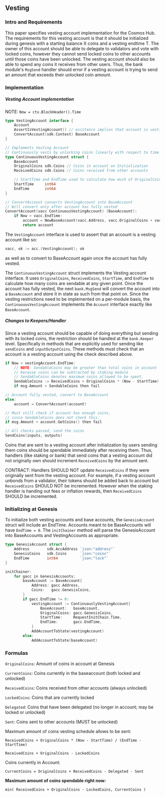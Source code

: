 ## Vesting

### Intro and Requirements

This paper specifies vesting account implementation for the Cosmos Hub. 
The requirements for this vesting account is that it should be initialized during genesis with
a starting balance X coins and a vesting endtime T. The owner of this account should be able to delegate to validators 
and vote with locked coins, however they cannot send locked coins to other accounts until those coins have been unlocked. 
The vesting account should also be able to spend any coins it receives from other users. 
Thus, the bank module's `MsgSend` handler should error if a vesting account is trying to send an amount that exceeds their 
unlocked coin amount.

### Implementation

##### Vesting Account implementation

NOTE:  `Now = ctx.BlockHeader().Time`

```go
type VestingAccount interface {
    Account
    AssertIsVestingAccount() // existence implies that account is vesting.
    ConvertAccount(sdk.Context) BaseAccount
}

// Implements Vesting Account
// Continuously vests by unlocking coins linearly with respect to time
type ContinuousVestingAccount struct {
    BaseAccount
    OriginalCoins sdk.Coins // Coins in account on Initialization
    ReceivedCoins sdk.Coins // Coins received from other accounts

    // StartTime and EndTime used to calculate how much of OriginalCoins is unlocked at any given point
    StartTime     int64
    EndTime       int64
}

// ConvertAccount converts VestingAccount into BaseAccount
// Will convert only after account has fully vested
ConvertAccount(vacc ContinuousVestingAccount) (BaseAccount):
    if Now > vacc.EndTime:
        account = NewBaseAccount(vacc.Address, vacc.OriginalCoins + vacc.ReceivedCoins)
        return account

```

The `VestingAccount` interface is used to assert that an account is a vesting account like so:

```go
vacc, ok := acc.(VestingAccount); ok
```

as well as to convert to BaseAccount again once the account has fully vested.

The `ContinuousVestingAccount` struct implements the Vesting account interface. It uses `OriginalCoins`, `ReceivedCoins`, 
`StartTime`, and `EndTime` to calculate how many coins are sendable at any given point. Once the account has fully vested, 
the next `bank.MsgSend` will convert the account into a `BaseAccount` and store it in state as such from that point on. 
Since the vesting restrictions need to be implemented on a per-module basis, the `ContinuouosVestingAccount` implements 
the `Account` interface exactly like `BaseAccount`.

##### Changes to Keepers/Handler

Since a vesting account should be capable of doing everything but sending with its locked coins, the restriction should be 
handled at the `bank.Keeper` level. Specifically in methods that are explicitly used for sending like 
`sendCoins` and `inputOutputCoins`. These methods must check that an account is a vesting account using the check described above.

```go
if Now < vestingAccount.EndTime:
    // NOTE: SendableCoins may be greater than total coins in account 
    // because coins can be subtracted by staking module
    // SendableCoins denotes maximum coins allowed to be spent.
    SendableCoins := ReceivedCoins + OriginalCoins * (Now - StartTime) / (EndTime - StartTime)
    if msg.Amount > SendableCoins then fail

// Account fully vested, convert to BaseAccount
else:
    account = ConvertAccount(account) 

// Must still check if account has enough coins,
// since SendableCoins does not check this.
if msg.Amount > account.GetCoins() then fail

// All checks passed, send the coins
SendCoins(inputs, outputs)

```

Coins that are sent to a vesting account after initialization by users sending them coins should be spendable 
immediately after receiving them. Thus, handlers (like staking or bank) that send coins that a vesting account did not 
originally own should increment `ReceivedCoins` by the amount sent.

CONTRACT: Handlers SHOULD NOT update `ReceivedCoins` if they were originally sent from the vesting account. For example, if a vesting account unbonds from a validator, their tokens should be added back to account but `ReceivedCoins` SHOULD NOT be incremented.
However when the staking handler is handing out fees or inflation rewards, then `ReceivedCoins` SHOULD be incremented.

### Initializing at Genesis

To initialize both vesting accounts and base accounts, the `GenesisAccount` struct will include an EndTime. Accounts meant to be 
BaseAccounts will have `EndTime = 0`. The `initChainer` method will parse the GenesisAccount into BaseAccounts and VestingAccounts 
as appropriate.

```go
type GenesisAccount struct {
    Address        sdk.AccAddress `json:"address"`
    GenesisCoins   sdk.Coins      `json:"coins"`
    EndTime        int64          `json:"lock"`
}

initChainer:
    for gacc in GenesisAccounts:
        baseAccount := BaseAccount{
            Address: gacc.Address,
            Coins:   gacc.GenesisCoins,
        }
        if gacc.EndTime != 0:
            vestingAccount := ContinuouslyVestingAccount{
                BaseAccount:   baseAccount,
                OriginalCoins: gacc.GenesisCoins,
                StartTime:     RequestInitChain.Time,
                EndTime:       gacc.EndTime,
            }
            AddAccountToState(vestingAccount)
        else:
            AddAccountToState(baseAccount)

```

### Formulas

`OriginalCoins`: Amount of coins in account at Genesis

`CurrentCoins`: Coins currently in the baseaccount (both locked and unlocked)

`ReceivedCoins`: Coins received from other accounts (always unlocked)

`LockedCoins`: Coins that are currently locked

`Delegated`: Coins that have been delegated (no longer in account; may be locked or unlocked)

`Sent`: Coins sent to other accounts (MUST be unlocked)

Maximum amount of coins vesting schedule allows to be sent:

`ReceivedCoins + OriginalCoins * (Now - StartTime) / (EndTime - StartTime)`

`ReceivedCoins + OriginalCoins - LockedCoins`

Coins currently in Account:

`CurrentCoins = OriginalCoins + ReceivedCoins - Delegated - Sent`

**Maximum amount of coins spendable right now:**

`min( ReceivedCoins + OriginalCoins - LockedCoins, CurrentCoins )`

